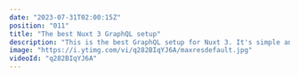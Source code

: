 ```yaml
---
date: "2023-07-31T02:00:15Z"
position: "011"
title: "The best Nuxt 3 GraphQL setup"
description: "This is the best GraphQL setup for Nuxt 3. It's simple and effective. It features automatic code generation and typing of schemas. This is awesome.\n\nFind the module here: https://github.com/Diizzayy/nuxt-graphql-client\n\nFollow me here:\nWebsite: https://timbenniks.dev\nTwitter: https://twitter.com/timbenniks\nGithub: https://github.com/timbenniks"
image: "https://i.ytimg.com/vi/q282BIqYJ6A/maxresdefault.jpg"
videoId: "q282BIqYJ6A"
---
```


